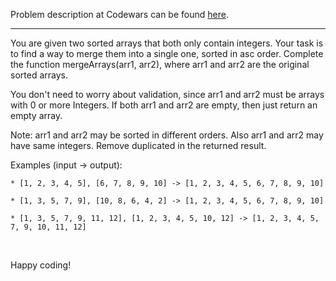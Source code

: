 Problem description at Codewars can be found
[here](https://www.codewars.com/kata/5899642f6e1b25935d000161/train/python).

-------------

You are given two sorted arrays that both only contain integers. Your task is to find a way to merge
them into a single one, sorted in asc order. Complete the function mergeArrays(arr1, arr2), where
arr1 and arr2 are the original sorted arrays.
<br>

You don't need to worry about validation, since arr1 and arr2 must be arrays with 0 or more
Integers. If both arr1 and arr2 are empty, then just return an empty array.
<br>

Note: arr1 and arr2 may be sorted in different orders. Also arr1 and arr2 may have same integers.
Remove duplicated in the returned result.
<br>

Examples (input -> output):
```
* [1, 2, 3, 4, 5], [6, 7, 8, 9, 10] -> [1, 2, 3, 4, 5, 6, 7, 8, 9, 10]

* [1, 3, 5, 7, 9], [10, 8, 6, 4, 2] -> [1, 2, 3, 4, 5, 6, 7, 8, 9, 10]

* [1, 3, 5, 7, 9, 11, 12], [1, 2, 3, 4, 5, 10, 12] -> [1, 2, 3, 4, 5, 7, 9, 10, 11, 12]
```
<br>

Happy coding!
